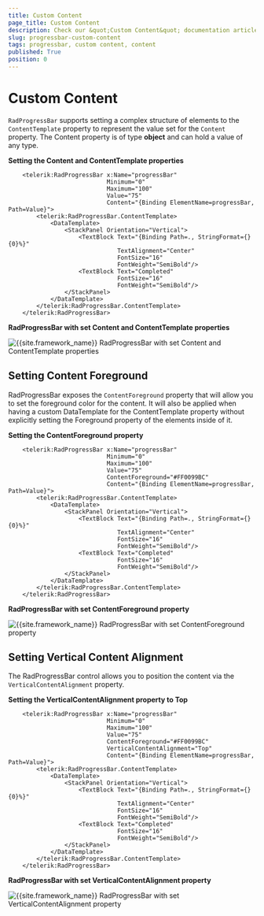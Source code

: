 ```yaml
---
title: Custom Content
page_title: Custom Content
description: Check our &quot;Custom Content&quot; documentation article for the RadProgressBar {{ site.framework_name }} control.
slug: progressbar-custom-content
tags: progressbar, custom content, content
published: True
position: 0
---
```


# Custom Content

`RadProgressBar` supports setting a complex structure of elements to the `ContentTemplate` property to represent the value set for the `Content` property. The Content property is of type __object__ and can hold a value of any type. 

__Setting the Content and ContentTemplate properties__
```XAML
    <telerik:RadProgressBar x:Name="progressBar"
                            Minimum="0"
                            Maximum="100"
                            Value="75"
                            Content="{Binding ElementName=progressBar, Path=Value}">
        <telerik:RadProgressBar.ContentTemplate>
            <DataTemplate>
                <StackPanel Orientation="Vertical">
                    <TextBlock Text="{Binding Path=., StringFormat={}{0}%}" 
                               TextAlignment="Center" 
                               FontSize="16" 
                               FontWeight="SemiBold"/>
                    <TextBlock Text="Completed"  
                               FontSize="16" 
                               FontWeight="SemiBold"/>
                </StackPanel>
            </DataTemplate>
        </telerik:RadProgressBar.ContentTemplate>
    </telerik:RadProgressBar>
```

__RadProgressBar with set Content and ContentTemplate properties__

![{{site.framework_name}} RadProgressBar with set Content and ContentTemplate properties](images/progressbar-custom-content-0.png)

## Setting Content Foreground

RadProgressBar exposes the `ContentForeground` property that will allow you to set the foreground color for the content. It will also be applied when having a custom DataTemplate for the ContentTemplate property without explicitly setting the Foreground property of the elements inside of it.

__Setting the ContentForeground property__
```XAML
    <telerik:RadProgressBar x:Name="progressBar"
                            Minimum="0"
                            Maximum="100"
                            Value="75"
                            ContentForeground="#FF0099BC"
                            Content="{Binding ElementName=progressBar, Path=Value}">
        <telerik:RadProgressBar.ContentTemplate>
            <DataTemplate>
                <StackPanel Orientation="Vertical">
                    <TextBlock Text="{Binding Path=., StringFormat={}{0}%}" 
                               TextAlignment="Center" 
                               FontSize="16" 
                               FontWeight="SemiBold"/>
                    <TextBlock Text="Completed"  
                               FontSize="16" 
                               FontWeight="SemiBold"/>
                </StackPanel>
            </DataTemplate>
        </telerik:RadProgressBar.ContentTemplate>
    </telerik:RadProgressBar>
```

__RadProgressBar with set ContentForeground property__

![{{site.framework_name}} RadProgressBar with set ContentForeground property](images/progressbar-custom-content-1.png)

## Setting Vertical Content Alignment

The RadProgressBar control allows you to position the content via the `VerticalContentAlignment` property. 

__Setting the VerticalContentAlignment property to Top__
```XAML
    <telerik:RadProgressBar x:Name="progressBar"
                            Minimum="0"
                            Maximum="100"
                            Value="75"
                            ContentForeground="#FF0099BC"
                            VerticalContentAlignment="Top"
                            Content="{Binding ElementName=progressBar, Path=Value}">
        <telerik:RadProgressBar.ContentTemplate>
            <DataTemplate>
                <StackPanel Orientation="Vertical">
                    <TextBlock Text="{Binding Path=., StringFormat={}{0}%}" 
                               TextAlignment="Center" 
                               FontSize="16" 
                               FontWeight="SemiBold"/>
                    <TextBlock Text="Completed"  
                               FontSize="16" 
                               FontWeight="SemiBold"/>
                </StackPanel>
            </DataTemplate>
        </telerik:RadProgressBar.ContentTemplate>
    </telerik:RadProgressBar>
```

__RadProgressBar with set VerticalContentAlignment property__

![{{site.framework_name}} RadProgressBar with set VerticalContentAlignment property](images/progressbar-custom-content-2.png)